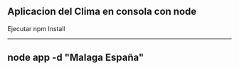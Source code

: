 ## Aplicacion del Clima en consola con node

Ejecutar npm Install

--------
node app -d "Malaga España"
---------